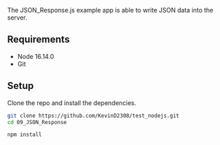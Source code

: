 The JSON_Response.js example app is able to write JSON data into the server.

## Requirements

* Node 16.14.0
* Git

## Setup

Clone the repo and install the dependencies.

```bash
git clone https://github.com/KevinD2308/test_nodejs.git
cd 09_JSON_Response
```

```bash
npm install
```